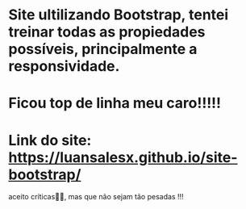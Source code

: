 # Site ultilizando Bootstrap, tentei treinar todas as propiedades possíveis, principalmente a responsividade.
# Ficou top de linha meu caro!!!!!
# Link do site: https://luansalesx.github.io/site-bootstrap/


aceito críticas👨‍💻, mas que não sejam tão pesadas !!!
